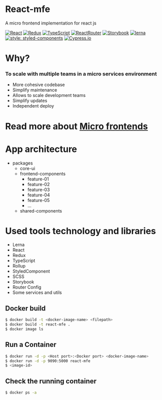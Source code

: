 # React-mfe
A micro frontend implementation for react js


[![React](https://img.shields.io/badge/React-20232A?style=for-the-badge&logo=react&logoColor=61DAFB)](https://reactjs.org/)
[![Redux](https://img.shields.io/badge/Redux-593D88?style=for-the-badge&logo=redux&logoColor=white)](https://redux.js.org/)
[![TypeScript](https://img.shields.io/badge/TypeScript-007ACC?style=for-the-badge&logo=typescript&logoColor=white)](https://www.typescriptlang.org/)
[![ReactRouter](https://img.shields.io/badge/React_Router-CA4245?style=for-the-badge&logo=react-router&logoColor=white)](https://reactrouter.com/)
[![Storybook](https://img.shields.io/badge/storybook-FF4785?style=for-the-badge&logo=storybook&logoColor=white)](https://storybook.js.org/)
[![lerna](https://img.shields.io/badge/Lerna-blueviolet?style=for-the-badge&logo=lerna&logoColor=white)](https://lerna.js.org/)
[![style: styled-components](https://img.shields.io/badge/style-%F0%9F%92%85%20styled--components-orange.svg?colorB=daa357&colorA=db748e)](https://github.com/styled-components/styled-components)
[![Cypress.io](https://img.shields.io/badge/tested%20with-Cypress-04C38E.svg)](https://www.cypress.io/)




# Why?
### To scale with multiple teams in a micro services environment

- More cohesive codebase
- Simplify maintenance
- Allows to scale development teams
- Simplify updates
- Independent deploy

# Read more about <a href="https://microfrontends.com/ ">Micro frontends</a>


# App architecture

- packages
    - core-ui
    - frontend-components    
        - feature-01
        - feature-02
        - feature-03
        - feature-04
        - feature-05
        - ...
    - shared-components

# Used tools technology and libraries
- Lerna
- React
- Redux
- TypeScript
- Rollup
- StyledComponent
- SCSS
- Storybook
- Router Config
- Some services and utils


## Docker build
```sh
$ docker build -t <docker-image-name> <filepath>
$ docker build -t react-mfe .
$ docker image ls
```

## Run a Container
```sh
$ docker run -d -p <Host port>:<Docker port> <docker-image-name>
$ docker run -d -p 9090:5000 react-mfe
$ <image-id>
```
## Check the running container
```sh
$ docker ps -a
```